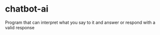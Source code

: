 # chatbot-ai
Program that can interpret what you say to it and answer or respond with a valid response
